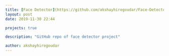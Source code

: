 ```yaml
---
title: [Face Detector](https://github.com/akshayhiregoudar/Face-Detector)
layout: post
date: 2019-11-30 22:44

projects: true

description: "GitHub repo of face detector project"

author: akshayhiregoudar
---
```

